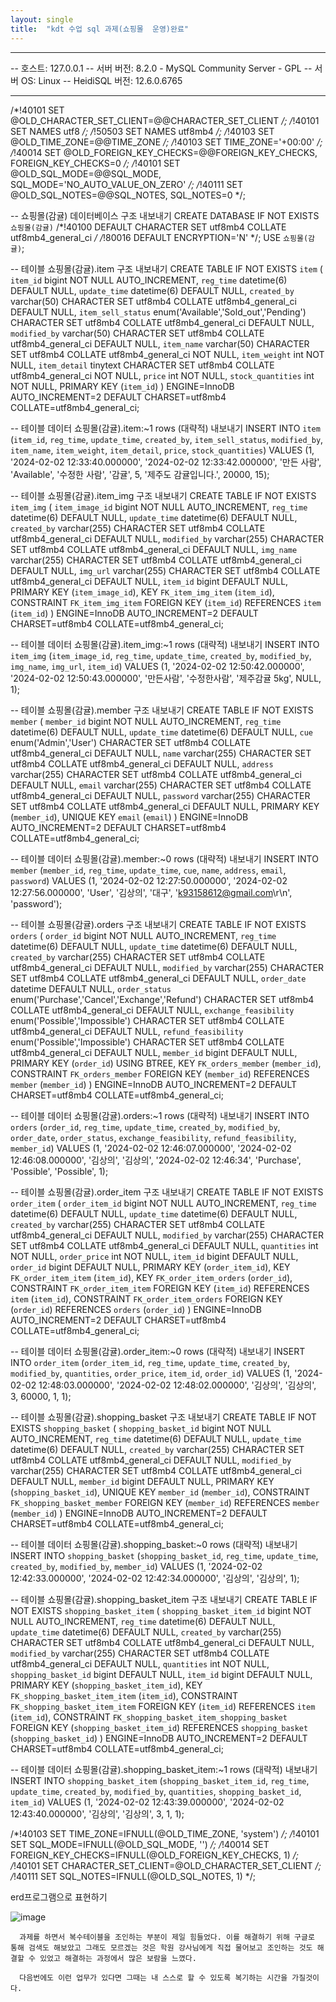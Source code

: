 ```yaml
---
layout: single
title:  "kdt 수업 sql 과제(쇼핑몰  운영)완료"
---
```


-- --------------------------------------------------------
-- 호스트:                          127.0.0.1
-- 서버 버전:                        8.2.0 - MySQL Community Server - GPL
-- 서버 OS:                        Linux
-- HeidiSQL 버전:                  12.6.0.6765
-- --------------------------------------------------------

/*!40101 SET @OLD_CHARACTER_SET_CLIENT=@@CHARACTER_SET_CLIENT */;
/*!40101 SET NAMES utf8 */;
/*!50503 SET NAMES utf8mb4 */;
/*!40103 SET @OLD_TIME_ZONE=@@TIME_ZONE */;
/*!40103 SET TIME_ZONE='+00:00' */;
/*!40014 SET @OLD_FOREIGN_KEY_CHECKS=@@FOREIGN_KEY_CHECKS, FOREIGN_KEY_CHECKS=0 */;
/*!40101 SET @OLD_SQL_MODE=@@SQL_MODE, SQL_MODE='NO_AUTO_VALUE_ON_ZERO' */;
/*!40111 SET @OLD_SQL_NOTES=@@SQL_NOTES, SQL_NOTES=0 */;


-- 쇼핑몰(감귤) 데이터베이스 구조 내보내기
CREATE DATABASE IF NOT EXISTS `쇼핑몰(감귤)` /*!40100 DEFAULT CHARACTER SET utf8mb4 COLLATE utf8mb4_general_ci */ /*!80016 DEFAULT ENCRYPTION='N' */;
USE `쇼핑몰(감귤)`;

-- 테이블 쇼핑몰(감귤).item 구조 내보내기
CREATE TABLE IF NOT EXISTS `item` (
  `item_id` bigint NOT NULL AUTO_INCREMENT,
  `reg_time` datetime(6) DEFAULT NULL,
  `update_time` datetime(6) DEFAULT NULL,
  `created_by` varchar(50) CHARACTER SET utf8mb4 COLLATE utf8mb4_general_ci DEFAULT NULL,
  `item_sell_status` enum('Available','Sold_out','Pending') CHARACTER SET utf8mb4 COLLATE utf8mb4_general_ci DEFAULT NULL,
  `modified_by` varchar(50) CHARACTER SET utf8mb4 COLLATE utf8mb4_general_ci DEFAULT NULL,
  `item_name` varchar(50) CHARACTER SET utf8mb4 COLLATE utf8mb4_general_ci NOT NULL,
  `item_weight` int NOT NULL,
  `item_detail` tinytext CHARACTER SET utf8mb4 COLLATE utf8mb4_general_ci NOT NULL,
  `price` int NOT NULL,
  `stock_quantities` int NOT NULL,
  PRIMARY KEY (`item_id`)
) ENGINE=InnoDB AUTO_INCREMENT=2 DEFAULT CHARSET=utf8mb4 COLLATE=utf8mb4_general_ci;

-- 테이블 데이터 쇼핑몰(감귤).item:~1 rows (대략적) 내보내기
INSERT INTO `item` (`item_id`, `reg_time`, `update_time`, `created_by`, `item_sell_status`, `modified_by`, `item_name`, `item_weight`, `item_detail`, `price`, `stock_quantities`) VALUES
	(1, '2024-02-02 12:33:40.000000', '2024-02-02 12:33:42.000000', '만든 사람', 'Available', '수정한 사람', '감귤', 5, '제주도 감귤입니다.', 20000, 15);

-- 테이블 쇼핑몰(감귤).item_img 구조 내보내기
CREATE TABLE IF NOT EXISTS `item_img` (
  `item_image_id` bigint NOT NULL AUTO_INCREMENT,
  `reg_time` datetime(6) DEFAULT NULL,
  `update_time` datetime(6) DEFAULT NULL,
  `created_by` varchar(255) CHARACTER SET utf8mb4 COLLATE utf8mb4_general_ci DEFAULT NULL,
  `modified_by` varchar(255) CHARACTER SET utf8mb4 COLLATE utf8mb4_general_ci DEFAULT NULL,
  `img_name` varchar(255) CHARACTER SET utf8mb4 COLLATE utf8mb4_general_ci DEFAULT NULL,
  `img_url` varchar(255) CHARACTER SET utf8mb4 COLLATE utf8mb4_general_ci DEFAULT NULL,
  `item_id` bigint DEFAULT NULL,
  PRIMARY KEY (`item_image_id`),
  KEY `FK_item_img_item` (`item_id`),
  CONSTRAINT `FK_item_img_item` FOREIGN KEY (`item_id`) REFERENCES `item` (`item_id`)
) ENGINE=InnoDB AUTO_INCREMENT=2 DEFAULT CHARSET=utf8mb4 COLLATE=utf8mb4_general_ci;

-- 테이블 데이터 쇼핑몰(감귤).item_img:~1 rows (대략적) 내보내기
INSERT INTO `item_img` (`item_image_id`, `reg_time`, `update_time`, `created_by`, `modified_by`, `img_name`, `img_url`, `item_id`) VALUES
	(1, '2024-02-02 12:50:42.000000', '2024-02-02 12:50:43.000000', '만든사람', '수정한사람', '제주감귤 5kg', NULL, 1);

-- 테이블 쇼핑몰(감귤).member 구조 내보내기
CREATE TABLE IF NOT EXISTS `member` (
  `member_id` bigint NOT NULL AUTO_INCREMENT,
  `reg_time` datetime(6) DEFAULT NULL,
  `update_time` datetime(6) DEFAULT NULL,
  `cue` enum('Admin','User') CHARACTER SET utf8mb4 COLLATE utf8mb4_general_ci DEFAULT NULL,
  `name` varchar(255) CHARACTER SET utf8mb4 COLLATE utf8mb4_general_ci DEFAULT NULL,
  `address` varchar(255) CHARACTER SET utf8mb4 COLLATE utf8mb4_general_ci DEFAULT NULL,
  `email` varchar(255) CHARACTER SET utf8mb4 COLLATE utf8mb4_general_ci DEFAULT NULL,
  `password` varchar(255) CHARACTER SET utf8mb4 COLLATE utf8mb4_general_ci DEFAULT NULL,
  PRIMARY KEY (`member_id`),
  UNIQUE KEY `email` (`email`)
) ENGINE=InnoDB AUTO_INCREMENT=2 DEFAULT CHARSET=utf8mb4 COLLATE=utf8mb4_general_ci;

-- 테이블 데이터 쇼핑몰(감귤).member:~0 rows (대략적) 내보내기
INSERT INTO `member` (`member_id`, `reg_time`, `update_time`, `cue`, `name`, `address`, `email`, `password`) VALUES
	(1, '2024-02-02 12:27:50.000000', '2024-02-02 12:27:56.000000', 'User', '김상의', '대구', 'k93158612@gmail.com\r\n', 'password');

-- 테이블 쇼핑몰(감귤).orders 구조 내보내기
CREATE TABLE IF NOT EXISTS `orders` (
  `order_id` bigint NOT NULL AUTO_INCREMENT,
  `reg_time` datetime(6) DEFAULT NULL,
  `update_time` datetime(6) DEFAULT NULL,
  `created_by` varchar(255) CHARACTER SET utf8mb4 COLLATE utf8mb4_general_ci DEFAULT NULL,
  `modified_by` varchar(255) CHARACTER SET utf8mb4 COLLATE utf8mb4_general_ci DEFAULT NULL,
  `order_date` datetime DEFAULT NULL,
  `order_status` enum('Purchase','Cancel','Exchange','Refund') CHARACTER SET utf8mb4 COLLATE utf8mb4_general_ci DEFAULT NULL,
  `exchange_feasibility` enum('Possible','Impossible') CHARACTER SET utf8mb4 COLLATE utf8mb4_general_ci DEFAULT NULL,
  `refund_feasibility` enum('Possible','Impossible') CHARACTER SET utf8mb4 COLLATE utf8mb4_general_ci DEFAULT NULL,
  `member_id` bigint DEFAULT NULL,
  PRIMARY KEY (`order_id`) USING BTREE,
  KEY `FK_orders_member` (`member_id`),
  CONSTRAINT `FK_orders_member` FOREIGN KEY (`member_id`) REFERENCES `member` (`member_id`)
) ENGINE=InnoDB AUTO_INCREMENT=2 DEFAULT CHARSET=utf8mb4 COLLATE=utf8mb4_general_ci;

-- 테이블 데이터 쇼핑몰(감귤).orders:~1 rows (대략적) 내보내기
INSERT INTO `orders` (`order_id`, `reg_time`, `update_time`, `created_by`, `modified_by`, `order_date`, `order_status`, `exchange_feasibility`, `refund_feasibility`, `member_id`) VALUES
	(1, '2024-02-02 12:46:07.000000', '2024-02-02 12:46:08.000000', '김상의', '김상의', '2024-02-02 12:46:34', 'Purchase', 'Possible', 'Possible', 1);

-- 테이블 쇼핑몰(감귤).order_item 구조 내보내기
CREATE TABLE IF NOT EXISTS `order_item` (
  `order_item_id` bigint NOT NULL AUTO_INCREMENT,
  `reg_time` datetime(6) DEFAULT NULL,
  `update_time` datetime(6) DEFAULT NULL,
  `created_by` varchar(255) CHARACTER SET utf8mb4 COLLATE utf8mb4_general_ci DEFAULT NULL,
  `modified_by` varchar(255) CHARACTER SET utf8mb4 COLLATE utf8mb4_general_ci DEFAULT NULL,
  `quantities` int NOT NULL,
  `order_price` int NOT NULL,
  `item_id` bigint DEFAULT NULL,
  `order_id` bigint DEFAULT NULL,
  PRIMARY KEY (`order_item_id`),
  KEY `FK_order_item_item` (`item_id`),
  KEY `FK_order_item_orders` (`order_id`),
  CONSTRAINT `FK_order_item_item` FOREIGN KEY (`item_id`) REFERENCES `item` (`item_id`),
  CONSTRAINT `FK_order_item_orders` FOREIGN KEY (`order_id`) REFERENCES `orders` (`order_id`)
) ENGINE=InnoDB AUTO_INCREMENT=2 DEFAULT CHARSET=utf8mb4 COLLATE=utf8mb4_general_ci;

-- 테이블 데이터 쇼핑몰(감귤).order_item:~0 rows (대략적) 내보내기
INSERT INTO `order_item` (`order_item_id`, `reg_time`, `update_time`, `created_by`, `modified_by`, `quantities`, `order_price`, `item_id`, `order_id`) VALUES
	(1, '2024-02-02 12:48:03.000000', '2024-02-02 12:48:02.000000', '김상의', '김상의', 3, 60000, 1, 1);

-- 테이블 쇼핑몰(감귤).shopping_basket 구조 내보내기
CREATE TABLE IF NOT EXISTS `shopping_basket` (
  `shopping_basket_id` bigint NOT NULL AUTO_INCREMENT,
  `reg_time` datetime(6) DEFAULT NULL,
  `update_time` datetime(6) DEFAULT NULL,
  `created_by` varchar(255) CHARACTER SET utf8mb4 COLLATE utf8mb4_general_ci DEFAULT NULL,
  `modified_by` varchar(255) CHARACTER SET utf8mb4 COLLATE utf8mb4_general_ci DEFAULT NULL,
  `member_id` bigint DEFAULT NULL,
  PRIMARY KEY (`shopping_basket_id`),
  UNIQUE KEY `member_id` (`member_id`),
  CONSTRAINT `FK_shopping_basket_member` FOREIGN KEY (`member_id`) REFERENCES `member` (`member_id`)
) ENGINE=InnoDB AUTO_INCREMENT=2 DEFAULT CHARSET=utf8mb4 COLLATE=utf8mb4_general_ci;

-- 테이블 데이터 쇼핑몰(감귤).shopping_basket:~0 rows (대략적) 내보내기
INSERT INTO `shopping_basket` (`shopping_basket_id`, `reg_time`, `update_time`, `created_by`, `modified_by`, `member_id`) VALUES
	(1, '2024-02-02 12:42:33.000000', '2024-02-02 12:42:34.000000', '김상의', '김상의', 1);

-- 테이블 쇼핑몰(감귤).shopping_basket_item 구조 내보내기
CREATE TABLE IF NOT EXISTS `shopping_basket_item` (
  `shopping_basket_item_id` bigint NOT NULL AUTO_INCREMENT,
  `reg_time` datetime(6) DEFAULT NULL,
  `update_time` datetime(6) DEFAULT NULL,
  `created_by` varchar(255) CHARACTER SET utf8mb4 COLLATE utf8mb4_general_ci DEFAULT NULL,
  `modified_by` varchar(255) CHARACTER SET utf8mb4 COLLATE utf8mb4_general_ci DEFAULT NULL,
  `quantities` int NOT NULL,
  `shopping_basket_id` bigint DEFAULT NULL,
  `item_id` bigint DEFAULT NULL,
  PRIMARY KEY (`shopping_basket_item_id`),
  KEY `FK_shopping_basket_item_item` (`item_id`),
  CONSTRAINT `FK_shopping_basket_item_item` FOREIGN KEY (`item_id`) REFERENCES `item` (`item_id`),
  CONSTRAINT `FK_shopping_basket_item_shopping_basket` FOREIGN KEY (`shopping_basket_item_id`) REFERENCES `shopping_basket` (`shopping_basket_id`)
) ENGINE=InnoDB AUTO_INCREMENT=2 DEFAULT CHARSET=utf8mb4 COLLATE=utf8mb4_general_ci;

-- 테이블 데이터 쇼핑몰(감귤).shopping_basket_item:~1 rows (대략적) 내보내기
INSERT INTO `shopping_basket_item` (`shopping_basket_item_id`, `reg_time`, `update_time`, `created_by`, `modified_by`, `quantities`, `shopping_basket_id`, `item_id`) VALUES
	(1, '2024-02-02 12:43:39.000000', '2024-02-02 12:43:40.000000', '김상의', '김상의', 3, 1, 1);

/*!40103 SET TIME_ZONE=IFNULL(@OLD_TIME_ZONE, 'system') */;
/*!40101 SET SQL_MODE=IFNULL(@OLD_SQL_MODE, '') */;
/*!40014 SET FOREIGN_KEY_CHECKS=IFNULL(@OLD_FOREIGN_KEY_CHECKS, 1) */;
/*!40101 SET CHARACTER_SET_CLIENT=@OLD_CHARACTER_SET_CLIENT */;
/*!40111 SET SQL_NOTES=IFNULL(@OLD_SQL_NOTES, 1) */;

erd프로그램으로 표현하기

![image](https://github.com/KimSang-Ui/KimSang-Ui.github.io/assets/155289035/5f16e87d-91d9-4534-bfdd-21dd8d4c6387)

      과제를 하면서 복수테이블을 조인하는 부분이 제일 힘들었다. 이를 해결하기 위해 구글로 통해 검색도 해보았고 그래도 모르겠는 것은 학원 강사님에게 직접 물어보고 조인하는 것도 해결할 수 있었고 해결하는 과정에서 많은 보람을 느꼈다. 

      다음번에도 이런 업무가 있다면 그때는 내 스스로 할 수 있도록 복기하는 시간을 가질것이다.  


